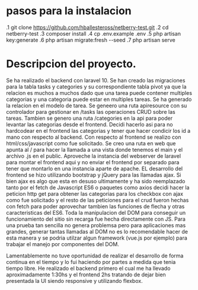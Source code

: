 # pasos para la instalacion

.1 git clone https://github.com/hballesteross/netberry-test.git
.2 cd netberry-test
.3 composer install
.4 cp .env.example .env
.5 php artisan key:generate
.6 php artisan migrate:fresh --seed
.7 php artisan serve



# Descripcion del proyecto.

Se ha realizado el backend con laravel 10. Se han creado las migraciones para la tabla tasks y categories y su correspondiente tabla pivot ya que la relacion es muchos a muchos dado que una tarea puede contener multiples categorias y una categoria puede estar en multiples tareas. Se ha generado la relacion en el modelo de tarea. Se geneero una ruta apiresource con su controlador para gestionar en /tasks las operaciones CRUD sobre las tareas. Tambien se genero una ruta /categories en la api para poder levantar las categorias desde el frontend. Decidi hacerlo asi para no hardcodear en el frontend las categorias y tener que hacer condicir los id a mano con respecto al backend. 
Con respecto al frontend se realizo con html/css/javascript como fue solicitado. Se creo una ruta en web que apunta al / para hacer la llamada a una vista donde tenemos el main y el archivo .js en el public. Aproveche la instancia del webserver de laravel para montar el frontend aqui y no enviar el frontend por separado para tener que montarlo en una instancia aparte de apache. 
EL desarrollo del frontend se hizo utilizando bootstrap y jQuery para las llamadas ajax. Si bien ajax es algo que esta en desuso ultimamente y ha sido reemplazado tanto por el fetch de Javascript ES6 o paquetes como axios decidi hacer la peticion http get para obtener las categorias para los checkbox con ajax como fue solicitado y el resto de las peticiones para el crud fueron hechas con fetch para poder aprovechar tambien las funciones de flecha y otras caracteristicas del ES6. 
Toda la manipulacion del DOM para conseguir un funcionamiento del sitio sin recarga fue hecha directamente con JS. Para una prueba tan sencilla no genera problemsa pero para aplicaciones mas grandes, generar tantas llamadas al DOM no es lo recomendable hacer de esta manera y se podria utilzar algun framework (vue.js por ejemplo) para trabajar el manejo por componentes del DOM. 

Lamentablemente no tuve oportunidad de realizar el desarrollo de forma continua en el tiempo y lo fui haciendo por partes a medida que tenia tiempo libre. He realizado el backend primero el cual me ha llevado aproximadamente 1:30hs y el frontend 2hs tratando de dejar bien presentada la UI siendo responsive y utilizando flexbox. 